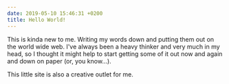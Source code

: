 ```yaml
---
date: 2019-05-10 15:46:31 +0200
title: Hello World!
---
```


This is kinda new to me. Writing my words down and putting them out on the world wide web. I've always been a heavy thinker and very much in my head, so I thought it might help to start getting some of it out now and again and down on paper (or, you know...).
<!-- more -->

This little site is also a creative outlet for me.
